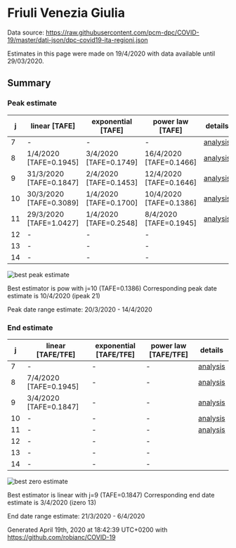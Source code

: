 # Friuli Venezia Giulia


Data source: https://raw.githubusercontent.com/pcm-dpc/COVID-19/master/dati-json/dpc-covid19-ita-regioni.json

Estimates in this page were made on 19/4/2020 with data available until 29/03/2020.


## Summary 

### Peak estimate 
|j|linear [TAFE]|exponential [TAFE]|power law [TAFE]|details|
|---|----|-----------|---------|-------|
|7|-|-|-|[analysis](COVID-19_friuli_venezia_giulia_j7_2020-03-29.md)|
|8|1/4/2020 [TAFE=0.1945]|3/4/2020 [TAFE=0.1749]|16/4/2020 [TAFE=0.1466]|[analysis](COVID-19_friuli_venezia_giulia_j8_2020-03-29.md)|
|9|31/3/2020 [TAFE=0.1847]|2/4/2020 [TAFE=0.1453]|12/4/2020 [TAFE=0.1646]|[analysis](COVID-19_friuli_venezia_giulia_j9_2020-03-29.md)|
|10|30/3/2020 [TAFE=0.3089]|1/4/2020 [TAFE=0.1700]|10/4/2020 [TAFE=0.1386]|[analysis](COVID-19_friuli_venezia_giulia_j10_2020-03-29.md)|
|11|29/3/2020 [TAFE=1.0427]|1/4/2020 [TAFE=0.2548]|8/4/2020 [TAFE=0.1945]|[analysis](COVID-19_friuli_venezia_giulia_j11_2020-03-29.md)|
|12|-|-|-||
|13|-|-|-||
|14|-|-|-||

![best peak estimate](COVID-19_friuli_venezia_giulia_j10_2020-03-29.png)

Best estimator is pow with j=10 (TAFE=0.1386)
Corresponding peak date estimate is 10/4/2020 (ipeak 21)


Peak date range estimate: 20/3/2020 - 14/4/2020

### End estimate 
|j|linear [TAFE/TFE]|exponential [TAFE/TFE]|power law [TAFE/TFE]|details|
|---|----|-----------|---------|-------|
|7|-|-|-|[analysis](COVID-19_friuli_venezia_giulia_j7_2020-03-29.md)|
|8|7/4/2020 [TAFE=0.1945]|-|-|[analysis](COVID-19_friuli_venezia_giulia_j8_2020-03-29.md)|
|9|3/4/2020 [TAFE=0.1847]|-|-|[analysis](COVID-19_friuli_venezia_giulia_j9_2020-03-29.md)|
|10|-|-|-|[analysis](COVID-19_friuli_venezia_giulia_j10_2020-03-29.md)|
|11|-|-|-|[analysis](COVID-19_friuli_venezia_giulia_j11_2020-03-29.md)|
|12|-|-|-||
|13|-|-|-||
|14|-|-|-||

![best zero estimate](COVID-19_friuli_venezia_giulia_j9_2020-03-29.png)

Best estimator is linear with j=9 (TAFE=0.1847)
Corresponding end date estimate is 3/4/2020 (izero 13)


End date range estimate: 21/3/2020 - 6/4/2020

Generated April 19th, 2020 at 18:42:39 UTC+0200 with https://github.com/robianc/COVID-19
